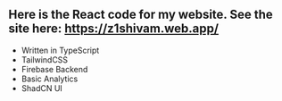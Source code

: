 Here is the React code for my website.
See the site here: https://z1shivam.web.app/
---

- Written in TypeScript
- TailwindCSS
- Firebase Backend
- Basic Analytics
- ShadCN UI
